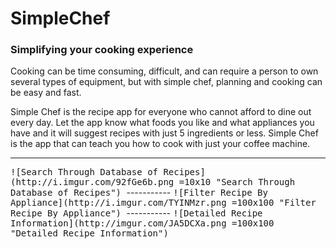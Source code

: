 # SimpleChef
### Simplifying your cooking experience
Cooking can be time consuming, difficult, and can require a person to own several types of equipment, but with simple chef, planning and cooking can be easy and fast.

 Simple Chef is the recipe app for everyone who cannot afford to dine out every day. Let the app know what foods you like and what appliances you have and it will suggest recipes with just 5 ingredients or less.  Simple Chef is the app that can teach you how to cook with just your coffee machine.

-----------
<kbd>
![Search Through Database of Recipes](http://i.imgur.com/92fGe6b.png =10x10 "Search Through Database of Recipes")
</kbd>
-----------
<kbd>
![Filter Recipe By Appliance](http://i.imgur.com/TYINMzr.png =100x100 "Filter Recipe By Appliance")
</kbd>
-----------
<kbd>
![Detailed Recipe Information](http://imgur.com/JA5DCXa.png =100x100 "Detailed Recipe Information")
</kbd>
